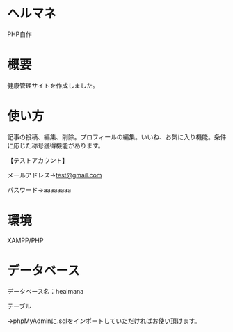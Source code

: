 # ヘルマネ
PHP自作

# 概要
健康管理サイトを作成しました。

# 使い方
記事の投稿、編集、削除。プロフィールの編集。いいね、お気に入り機能。条件に応じた称号獲得機能があります。

【テストアカウント】

メールアドレス→test@gmail.com

パスワード→aaaaaaaa

# 環境
XAMPP/PHP

# データベース
データベース名：healmana

テーブル

→phpMyAdminに.sqlをインポートしていただければお使い頂けます。

